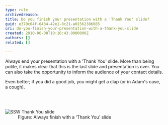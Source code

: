 ```yaml
---
type: rule
archivedreason: 
title: Do you finish your presentation with a 'Thank You' slide?
guid: e370c04f-0434-42e1-8c21-a01562386085
uri: do-you-finish-your-presentation-with-a-thank-you-slide
created: 2010-06-08T10:16:43.0000000Z
authors: []
related: []

---
```




  <p>Always end your presentation with a 'Thank You' slide. More than being polite, it makes clear that this is the last slide and presentation is over. You can also take the opportunity to inform the audience of your contact details.</p>
<p>Even better; if you did a good job, you might get a clap (or in Adam's case, a cough).</p>

<br><excerpt class='endintro'></excerpt><br>

  <dl>
    <dt><img class="ms-rteCustom-ImageArea" alt="SSW Thank You slide" src="/Communication/RulesToBetterPowerpointPresentations/PublishingImages/ThankSlide.jpg" /> </dt>
    <dd class="ms-rteCustom-FigureNormal">Figure&#58; Always finish with a ‘Thank You’ slide </dd>
</dl>



